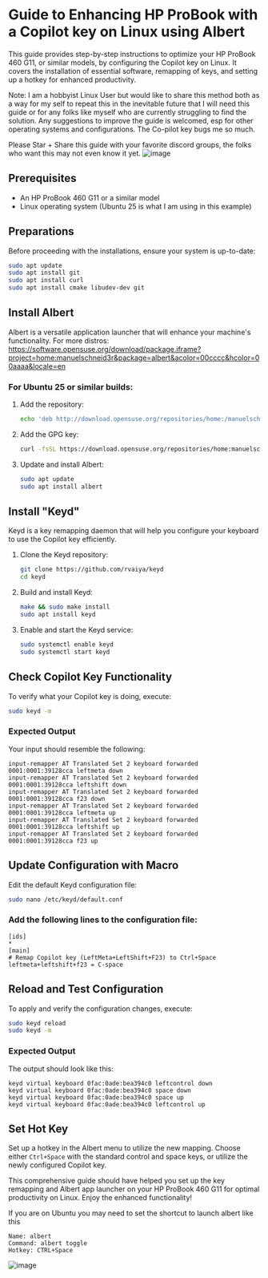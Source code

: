 # Guide to Enhancing HP ProBook with a Copilot key on Linux using Albert
This guide provides step-by-step instructions to optimize your HP ProBook 460 G11, or similar models, by configuring the Copilot key on Linux. It covers the installation of essential software, remapping of keys, and setting up a hotkey for enhanced productivity.

Note: I am a hobbyist Linux User but would like to share this method both as a way for my self to repeat this in the inevitable future that I will need this guide or for any folks like myself who are currently struggling to find the solution.
Any suggestions to improve the guide is welcomed, esp for other operating systems and configurations. The Co-pilot key bugs me so much.

Please Star + Share this guide with your favorite discord groups, the folks who want this may not even know it yet.
![image](https://github.com/user-attachments/assets/fea9aff5-c169-4052-83aa-713716e9a9aa)


## Prerequisites

- An HP ProBook 460 G11 or a similar model
- Linux operating system (Ubuntu 25 is what I am using in this example)

## Preparations

Before proceeding with the installations, ensure your system is up-to-date:

```bash
sudo apt update
sudo apt install git
sudo apt install curl
sudo apt install cmake libudev-dev git
```

## Install Albert

Albert is a versatile application launcher that will enhance your machine's functionality. For more distros:
https://software.opensuse.org/download/package.iframe?project=home:manuelschneid3r&package=albert&acolor=00cccc&hcolor=00aaaa&locale=en

### For Ubuntu 25 or similar builds:

1. Add the repository:
   ```bash
   echo 'deb http://download.opensuse.org/repositories/home:/manuelschneid3r/xUbuntu_25.04/ /' | sudo tee /etc/apt/sources.list.d/home:manuelschneid3r.list
   ```
2. Add the GPG key:
   ```bash
   curl -fsSL https://download.opensuse.org/repositories/home:manuelschneid3r/xUbuntu_25.04/Release.key | gpg --dearmor | sudo tee /etc/apt/trusted.gpg.d/home_manuelschneid3r.gpg > /dev/null
   ```
3. Update and install Albert:
   ```bash
   sudo apt update
   sudo apt install albert
   ```

## Install "Keyd"

Keyd is a key remapping daemon that will help you configure your keyboard to use the Copilot key efficiently.

1. Clone the Keyd repository:
   ```bash
   git clone https://github.com/rvaiya/keyd
   cd keyd
   ```
2. Build and install Keyd:
   ```bash
   make && sudo make install
   sudo apt install keyd
   ```
3. Enable and start the Keyd service:
   ```bash
   sudo systemctl enable keyd
   sudo systemctl start keyd
   ```

## Check Copilot Key Functionality

To verify what your Copilot key is doing, execute:

```bash
sudo keyd -m
```

### Expected Output

Your input should resemble the following:

```plaintext
input-remapper AT Translated Set 2 keyboard forwarded 0001:0001:39128cca leftmeta down
input-remapper AT Translated Set 2 keyboard forwarded 0001:0001:39128cca leftshift down
input-remapper AT Translated Set 2 keyboard forwarded 0001:0001:39128cca f23 down
input-remapper AT Translated Set 2 keyboard forwarded 0001:0001:39128cca leftmeta up
input-remapper AT Translated Set 2 keyboard forwarded 0001:0001:39128cca leftshift up
input-remapper AT Translated Set 2 keyboard forwarded 0001:0001:39128cca f23 up
```

## Update Configuration with Macro

Edit the default Keyd configuration file:

```bash
sudo nano /etc/keyd/default.conf
```

### Add the following lines to the configuration file:

```plaintext
[ids]
*
[main]
# Remap Copilot key (LeftMeta+LeftShift+F23) to Ctrl+Space
leftmeta+leftshift+f23 = C-space
```

## Reload and Test Configuration

To apply and verify the configuration changes, execute:

```bash
sudo keyd reload
sudo keyd -m
```

### Expected Output

The output should look like this:

```plaintext
keyd virtual keyboard 0fac:0ade:bea394c0 leftcontrol down
keyd virtual keyboard 0fac:0ade:bea394c0 space down
keyd virtual keyboard 0fac:0ade:bea394c0 space up
keyd virtual keyboard 0fac:0ade:bea394c0 leftcontrol up
```

## Set Hot Key

Set up a hotkey in the Albert menu to utilize the new mapping. Choose either `Ctrl+Space` with the standard control and space keys, or utilize the newly configured Copilot key.

This comprehensive guide should have helped you set up the key remapping and Albert app launcher on your HP ProBook 460 G11 for optimal productivity on Linux. Enjoy the enhanced functionality!

If you are on Ubuntu you may need to set the shortcut to launch albert like this
```plaintext
Name: albert
Command: albert toggle
Hotkey: CTRL+Space
```
![image](https://github.com/user-attachments/assets/dd9c7d44-5459-420e-b340-0479ae151009)

